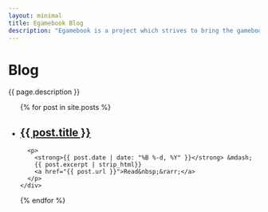 ```yaml
---
layout: minimal
title: Egamebook Blog
description: "Egamebook is a project which strives to bring the gamebook (aka Choose-Your-Own-Adventure) experience to the ‘new media’ platforms (mobile, tablet, web, ...) and to the 21st century. This blog maps its journey from idea to reality."
---
```


<h1 class="blog-title">Blog</h1>

<p>{{ page.description }}</p>

<div class="blogpost-listing">
<ul>
{% for post in site.posts %}
<li>
    <div class="blogpost-record">
      <a href="{{ post.url }}">
        <h2>{{ post.title }}</h2>
      </a>
      
      <p>
        <strong>{{ post.date | date: "%B %-d, %Y" }}</strong> &mdash;
        {{ post.excerpt | strip_html}}
        <a href="{{ post.url }}">Read&nbsp;&rarr;</a>
      </p>
    </div>
</li>
{% endfor %}
</ul>
</div>